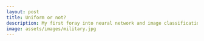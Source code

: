 ```yaml
---
layout: post
title: Uniform or not? 
description: My first foray into neural network and image classification 
image: assets/images/military.jpg
---
```


